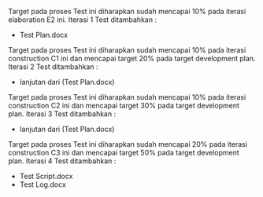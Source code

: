 Target pada proses Test ini diharapkan sudah mencapai 10% pada iterasi elaboration E2 ini. Iterasi 1 Test ditambahkan :
- Test Plan.docx

Target pada proses Test ini diharapkan sudah mencapai 10% pada iterasi construction C1 ini dan mencapai target 20% pada target development plan. Iterasi 2 Test ditambahkan :
- lanjutan dari (Test Plan.docx)

Target pada proses Test ini diharapkan sudah mencapai 10% pada iterasi construction C2 ini dan mencapai target 30% pada target development plan. Iterasi 3 Test ditambahkan :
- lanjutan dari (Test Plan.docx)

Target pada proses Test ini diharapkan sudah mencapai 20% pada iterasi construction C3 ini dan mencapai target 50% pada target development plan. Iterasi 4 Test ditambahkan :
- Test Script.docx
- Test Log.docx
